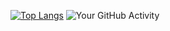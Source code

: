 [![Top Langs](https://github-readme-stats.vercel.app/api/top-langs/?username=MerVitz&layout=compact)](https://github.com/anuraghazra/github-readme-stats)
![Your GitHub Activity](https://github-readme-stats.vercel.app/api?username=MerVitz&show_icons=true)


